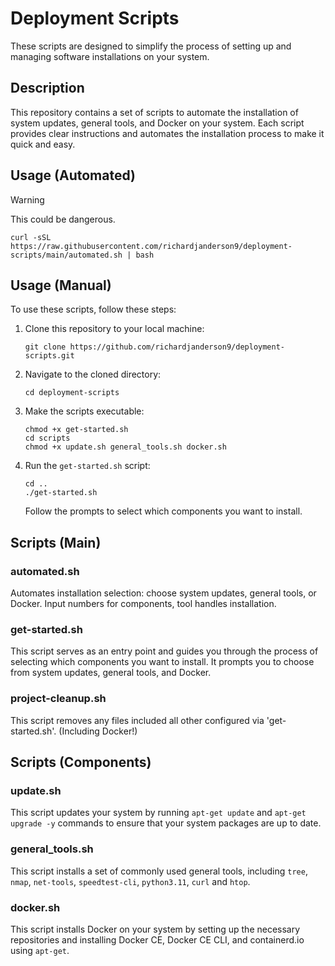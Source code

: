 # Deployment Scripts

These scripts are designed to simplify the process of setting up and managing software installations on your system.

## Description

This repository contains a set of scripts to automate the installation of system updates, general tools, and Docker on your system. Each script provides clear instructions and automates the installation process to make it quick and easy.

## Usage (Automated)

> [!WARNING]  
> This could be dangerous.

```
curl -sSL https://raw.githubusercontent.com/richardjanderson9/deployment-scripts/main/automated.sh | bash
```

## Usage (Manual)

To use these scripts, follow these steps:

1. Clone this repository to your local machine:

    ```
    git clone https://github.com/richardjanderson9/deployment-scripts.git
    ```

2. Navigate to the cloned directory:

    ```
    cd deployment-scripts
    ```

3. Make the scripts executable:

    ```
    chmod +x get-started.sh
    cd scripts
    chmod +x update.sh general_tools.sh docker.sh
    ```

4. Run the `get-started.sh` script:

    ```
    cd ..
    ./get-started.sh
    ```

    Follow the prompts to select which components you want to install.

## Scripts (Main)

### automated.sh

Automates installation selection: choose system updates, general tools, or Docker. Input numbers for components, tool handles installation.

### get-started.sh

This script serves as an entry point and guides you through the process of selecting which components you want to install. It prompts you to choose from system updates, general tools, and Docker.

### project-cleanup.sh

This script removes any files included all other configured via 'get-started.sh'. (Including Docker!)

## Scripts (Components)

### update.sh

This script updates your system by running `apt-get update` and `apt-get upgrade -y` commands to ensure that your system packages are up to date.

### general_tools.sh

This script installs a set of commonly used general tools, including `tree`, `nmap`, `net-tools`, `speedtest-cli`, `python3.11`, `curl` and `htop`.

### docker.sh

This script installs Docker on your system by setting up the necessary repositories and installing Docker CE, Docker CE CLI, and containerd.io using `apt-get`.

